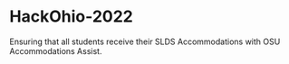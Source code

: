 # HackOhio-2022
Ensuring that all students receive their SLDS Accommodations with OSU Accommodations Assist. 
